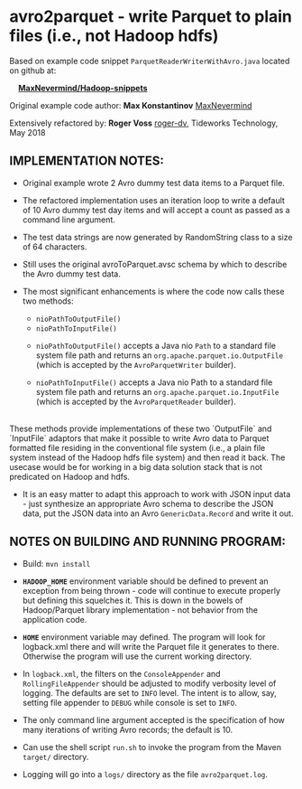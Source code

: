 # avro2parquet - write Parquet to plain files (i.e., not Hadoop hdfs)

Based on example code snippet `ParquetReaderWriterWithAvro.java` located on github at:
 
&nbsp;&nbsp;&nbsp;&nbsp;[**MaxNevermind/Hadoop-snippets**](https://github.com/MaxNevermind/Hadoop-snippets/blob/master/src/main/java/org/maxkons/hadoop_snippets/parquet/ParquetReaderWriterWithAvro.java)
 
Original example code author: **Max Konstantinov** [MaxNevermind](https://github.com/MaxNevermind)

Extensively refactored by: **Roger Voss** [roger-dv](https://github.com/roger-dv), Tideworks Technology, May 2018

## IMPLEMENTATION NOTES:

- Original example wrote 2 Avro dummy test data items to a Parquet file.

- The refactored implementation uses an iteration loop to write a default of 10
Avro dummy test day items and will accept a count as passed as a command line
argument.

- The test data strings are now generated by RandomString class to a size of 64
characters.

- Still uses the original avroToParquet.avsc schema by which to describe the Avro
dummy test data.

- The most significant enhancements is where the code now calls these two methods:
    * `nioPathToOutputFile()`
    * `nioPathToInputFile()`

  + `nioPathToOutputFile()` accepts a Java nio `Path` to a standard file system file path
and returns an `org.apache.parquet.io.OutputFile` (which is accepted by the
`AvroParquetWriter` builder).

  + `nioPathToInputFile()` accepts a Java nio Path to a standard file system file path
and returns an `org.apache.parquet.io.InputFile` (which is accepted by the
`AvroParquetReader` builder).  
<br>
These methods provide implementations of these two `OutputFile` and `InputFile` adaptors
that make it possible to write Avro data to Parquet formatted file residing in the
conventional file system (i.e., a plain file system instead of the Hadoop hdfs file system)
and then read it back. The usecase would be for working in a big data solution stack that
is not predicated on Hadoop and hdfs.  
<br>

- It is an easy matter to adapt this approach to work with JSON input data - just
synthesize an appropriate Avro schema to describe the JSON data, put the JSON data
into an Avro `GenericData.Record` and write it out.

## NOTES ON BUILDING AND RUNNING PROGRAM:

- Build: `mvn install`

- **`HADOOP_HOME`** environment variable should be defined to prevent an exception from being
thrown - code will continue to execute properly but defining this squelches it. This is
down in the bowels of Hadoop/Parquet library implementation - not behavior from the
application code.

- **`HOME`** environment variable may defined. The program will look for logback.xml there
and will write the Parquet file it generates to there. Otherwise the program will
use the current working directory.

- In `logback.xml`, the filters on the `ConsoleAppender` and `RollingFileAppender` should be
adjusted to modify verbosity level of logging. The defaults are set to `INFO` level. The
intent is to allow, say, setting file appender to `DEBUG` while console is set to `INFO`.

- The only command line argument accepted is the specification of how many iterations
of writing Avro records; the default is 10.

- Can use the shell script `run.sh` to invoke the program from the Maven `target/` directory.

- Logging will go into a `logs/` directory as the file `avro2parquet.log`.
